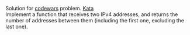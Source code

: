 Solution for <a href="http://www.codewars.com">codewars</a> problem.
<a href=https://www.codewars.com/kata/526989a41034285187000de4>Kata</a>
<br>
Implement a function that receives two IPv4 addresses, and returns the number of addresses between them (including the first one, excluding the last one).
<br>